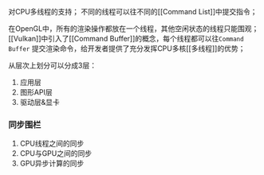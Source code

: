 对CPU多线程的支持；
不同的线程可以往不同的[[Command List]]中提交指令；

在OpenGL中，所有的渲染操作都放在一个线程，其他空闲状态的线程只能围观；
[[Vulkan]]中引入了[[Command Buffer]]的概念，每个线程都可以往`Command Buffer` 提交渲染命令，给开发者提供了充分发挥CPU多核[[多线程]]的优势；


从层次上划分可以分成3层：
1. 应用层
2. 图形API层
3. 驱动层&显卡

### 同步围栏
1. CPU线程之间的同步
2. CPU与GPU之间的同步
3. GPU异步计算的同步